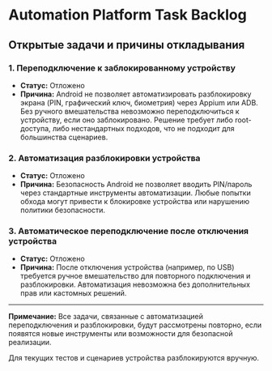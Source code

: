 # Automation Platform Task Backlog

## Открытые задачи и причины откладывания

### 1. Переподключение к заблокированному устройству
- **Статус:** Отложено
- **Причина:** Android не позволяет автоматизировать разблокировку экрана (PIN, графический ключ, биометрия) через Appium или ADB. Без ручного вмешательства невозможно переподключиться к устройству, если оно заблокировано. Решение требует либо root-доступа, либо нестандартных подходов, что не подходит для большинства сценариев.

### 2. Автоматизация разблокировки устройства
- **Статус:** Отложено
- **Причина:** Безопасность Android не позволяет вводить PIN/пароль через стандартные инструменты автоматизации. Любые попытки обхода могут привести к блокировке устройства или нарушению политики безопасности.

### 3. Автоматическое переподключение после отключения устройства
- **Статус:** Отложено
- **Причина:** После отключения устройства (например, по USB) требуется ручное вмешательство для повторного подключения и разблокировки. Автоматизация невозможна без дополнительных прав или кастомных решений.

---

**Примечание:**
Все задачи, связанные с автоматизацией переподключения и разблокировки, будут рассмотрены повторно, если появятся новые инструменты или возможности для безопасной реализации.

Для текущих тестов и сценариев устройства разблокируются вручную.
